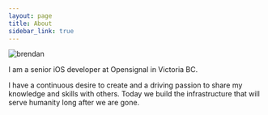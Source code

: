 ```yaml
---
layout: page
title: About
sidebar_link: true
---
```


![brendan](https://avatars2.githubusercontent.com/u/39076637?s=360&v=4 "Brendan Innis")

I am a senior iOS developer at Opensignal in Victoria BC.

I have a continuous desire to create and a driving passion to share my knowledge and skills with others. Today we build the infrastructure that will serve humanity long after we are gone.
